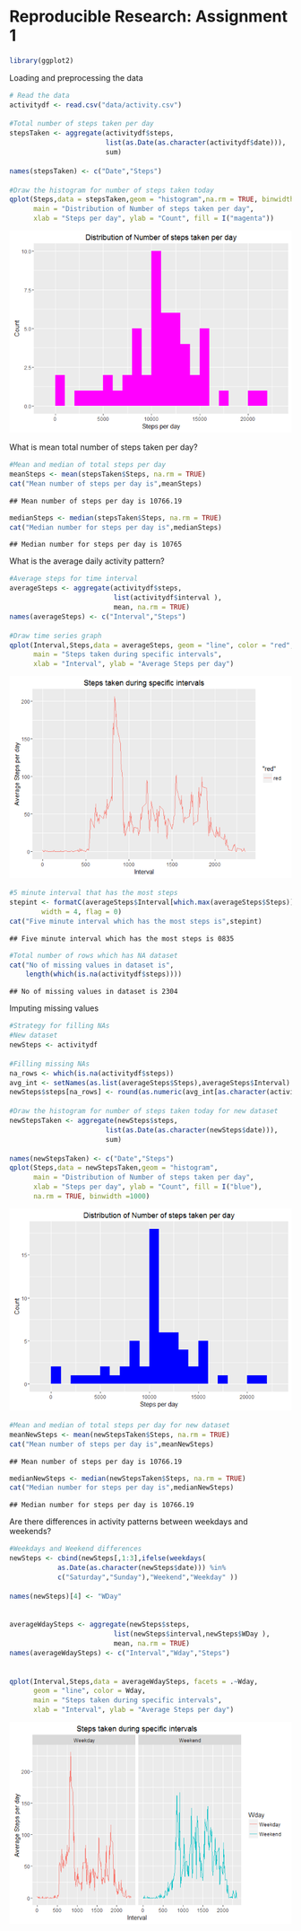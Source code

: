 # Reproducible Research: Assignment 1


```r
library(ggplot2)
```
Loading and preprocessing the data

```r
# Read the data
activitydf <- read.csv("data/activity.csv")

#Total number of steps taken per day
stepsTaken <- aggregate(activitydf$steps,
                        list(as.Date(as.character(activitydf$date))),
                        sum)

names(stepsTaken) <- c("Date","Steps")

#Draw the histogram for number of steps taken today
qplot(Steps,data = stepsTaken,geom = "histogram",na.rm = TRUE, binwidth =1000,
      main = "Distribution of Number of steps taken per day", 
      xlab = "Steps per day", ylab = "Count", fill = I("magenta"))
```

![](PA1_files/figure-html/unnamed-chunk-2-1.png)

What is mean total number of steps taken per day?


```r
#Mean and median of total steps per day
meanSteps <- mean(stepsTaken$Steps, na.rm = TRUE)
cat("Mean number of steps per day is",meanSteps)
```

```
## Mean number of steps per day is 10766.19
```

```r
medianSteps <- median(stepsTaken$Steps, na.rm = TRUE)
cat("Median number for steps per day is",medianSteps)
```

```
## Median number for steps per day is 10765
```

What is the average daily activity pattern?


```r
#Average steps for time interval
averageSteps <- aggregate(activitydf$steps,
                          list(activitydf$interval ),
                          mean, na.rm = TRUE)
names(averageSteps) <- c("Interval","Steps")

#Draw time series graph
qplot(Interval,Steps,data = averageSteps, geom = "line", color = "red",
      main = "Steps taken during specific intervals",
      xlab = "Interval", ylab = "Average Steps per day")
```

![](PA1_files/figure-html/unnamed-chunk-4-1.png)

```r
#5 minute interval that has the most steps
stepint <- formatC(averageSteps$Interval[which.max(averageSteps$Steps)], 
        width = 4, flag = 0)
cat("Five minute interval which has the most steps is",stepint)
```

```
## Five minute interval which has the most steps is 0835
```

```r
#Total number of rows which has NA dataset
cat("No of missing values in dataset is",
    length(which(is.na(activitydf$steps))))
```

```
## No of missing values in dataset is 2304
```

Imputing missing values


```r
#Strategy for filling NAs
#New dataset
newSteps <- activitydf

#Filling missing NAs
na_rows <- which(is.na(activitydf$steps))
avg_int <- setNames(as.list(averageSteps$Steps),averageSteps$Interval)
newSteps$steps[na_rows] <- round(as.numeric(avg_int[as.character(activitydf$interval[na_rows])]),3)

#Draw the histogram for number of steps taken today for new dataset
newStepsTaken <- aggregate(newSteps$steps,
                        list(as.Date(as.character(newSteps$date))),
                        sum)

names(newStepsTaken) <- c("Date","Steps")
qplot(Steps,data = newStepsTaken,geom = "histogram", 
      main = "Distribution of Number of steps taken per day", 
      xlab = "Steps per day", ylab = "Count", fill = I("blue"),
      na.rm = TRUE, binwidth =1000)
```

![](PA1_files/figure-html/unnamed-chunk-5-1.png)

```r
#Mean and median of total steps per day for new dataset
meanNewSteps <- mean(newStepsTaken$Steps, na.rm = TRUE)
cat("Mean number of steps per day is",meanNewSteps)
```

```
## Mean number of steps per day is 10766.19
```

```r
medianNewSteps <- median(newStepsTaken$Steps, na.rm = TRUE)
cat("Median number for steps per day is",medianNewSteps)
```

```
## Median number for steps per day is 10766.19
```

 Are there differences in activity patterns between weekdays and weekends?
 

```r
#Weekdays and Weekend differences
newSteps <- cbind(newSteps[,1:3],ifelse(weekdays(
            as.Date(as.character(newSteps$date))) %in% 
            c("Saturday","Sunday"),"Weekend","Weekday" ))

names(newSteps)[4] <- "WDay"


averageWdaySteps <- aggregate(newSteps$steps,
                          list(newSteps$interval,newSteps$WDay ),
                          mean, na.rm = TRUE)
names(averageWdaySteps) <- c("Interval","Wday","Steps")


qplot(Interval,Steps,data = averageWdaySteps, facets = .~Wday, 
      geom = "line", color = Wday,
      main = "Steps taken during specific intervals",
      xlab = "Interval", ylab = "Average Steps per day")
```

![](PA1_files/figure-html/unnamed-chunk-6-1.png)
